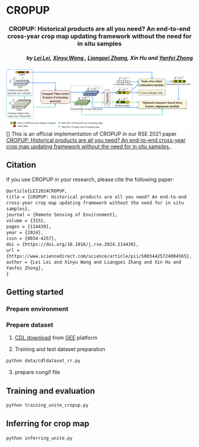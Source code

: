 # CROPUP
<h3 align="center">CROPUP: Historical products are all you need? An end-to-end cross-year crop map updating framework without the need for in situ samples </h3>

<h5 align="right">by <a href="https://ll0912.github.io/">Lei Lei</a>,  <a href="https://jszy.whu.edu.cn/WangXinyu/zh_CN/index.htm">Xinyu Wang </a>, <a href="http://www.lmars.whu.edu.cn/prof_web/zhangliangpei/rs/index.html">Liangpei Zhang</a>, Xin Hu and <a href="http://rsidea.whu.edu.cn/">Yanfei Zhong</a></h5>

![introduction](img/CROPUP.jpg)
[]
This is an official implementation of CROPUP in our RSE 2021 paper <a href="https://authors.elsevier.com/c/1jqlA7qzT3EZL">CROPUP: Historical products are all you need? An end-to-end cross-year crop map updating framework without the need for in situ samples </a>.

## Citation
If you use CROPUP in your research, please cite the following paper:
```
@article{LEI2024CROPUP,
title = {CROPUP: Historical products are all you need? An end-to-end cross-year crop map updating framework without the need for in situ samples},
journal = {Remote Sensing of Environment},
volume = {315},
pages = {114430},
year = {2024},
issn = {0034-4257},
doi = {https://doi.org/10.1016/j.rse.2024.114430},
url = {https://www.sciencedirect.com/science/article/pii/S0034425724004565},
author = {Lei Lei and Xinyu Wang and Liangpei Zhang and Xin Hu and Yanfei Zhong},
}
```

## Getting started
### Prepare environment

### Prepare dataset
1. [CDL download](data/download_tile_gee.js) from <a href="https://code.earthengine.google.com/">GEE</a> platform

2. Training and test dataset preparation
```bash
python data/cdldataset_rr.py
```
3. prepare congif file

## Training and evaluation 
```bash
python training_unite_cropup.py
```

## Inferring for crop map
```bash
python inferring_unite.py
```
